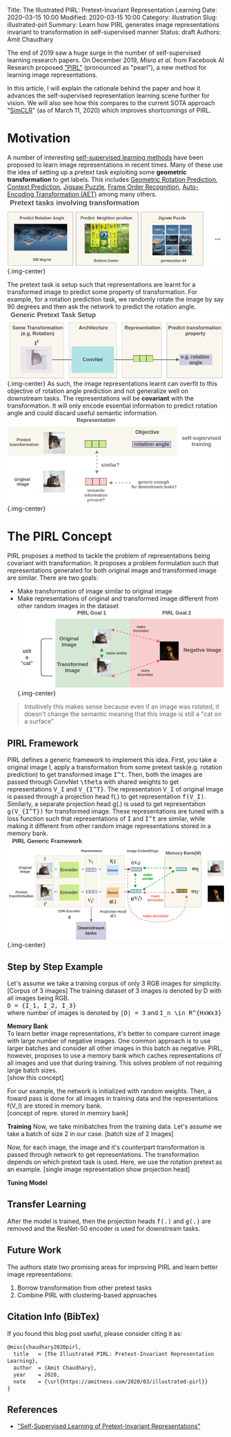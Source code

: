 Title: The Illustrated PIRL: Pretext-Invariant Representation Learning
Date: 2020-03-15 10:00
Modified: 2020-03-15 10:00
Category: illustration
Slug: illustrated-pirl
Summary: Learn how PIRL generates image representations invariant to transformation in self-supervised manner
Status: draft
Authors: Amit Chaudhary

The end of 2019 saw a huge surge in the number of self-supervised learning research papers. On December 2019, *Misra et al.* from Facebook AI Research proposed ["PIRL"](https://arxiv.org/abs/1912.01991) (pronounced as "pearl"), a new method for learning image representations.

In this article, I will explain the rationale behind the paper and how it advances the self-supervised representation learning scene further for vision. We will also see how this compares to the current SOTA approach "[SimCLR](https://amitness.com/2020/03/illustrated-simclr/)" (as of March 11, 2020) which improves shortcomings of PIRL.

# Motivation
A number of interesting [self-supervised learning methods](https://amitness.com/2020/02/illustrated-self-supervised-learning/) have been proposed to learn image representations in recent times. Many of these use the idea of setting up a pretext task exploiting some **geometric transformation** to get labels. This includes [Geometric Rotation Prediction](https://amitness.com/2020/02/illustrated-self-supervised-learning/#6-geometric-transformation-recognition), [Context Prediction](https://amitness.com/2020/02/illustrated-self-supervised-learning/#5-context-prediction), [Jigsaw Puzzle](https://amitness.com/2020/02/illustrated-self-supervised-learning/#4-image-jigsaw-puzzle), [Frame Order Recognition](https://amitness.com/2020/02/illustrated-self-supervised-learning/#1-frame-order-verification), [Auto-Encoding Transformation (AET)](https://arxiv.org/abs/1901.04596) among many others.
![](/images/pirl-geometric-pretext-tasks.png){.img-center}

The pretext task is setup such that representations are learnt for a transformed image to predict some property of transformation. For example, for a rotation prediction task, we randomly rotate the image by say 90 degrees and then ask the network to predict the rotation angle. 
![](/images/pirl-generic-pretext-setup.png){.img-center}
As such, the image representations learnt can overfit to this objective of rotation angle prediction and not generalize well on downstream tasks. The representations will be **covariant** with the transformation. It will only encode essential information to predict rotation angle and could discard useful semantic information.
![](/images/pirl-covariant-representation.png){.img-center}


# The PIRL Concept
PIRL proposes a method to tackle the problem of representations being covariant with transformation. It proposes a problem formulation such that representations generated for both original image and transformed image are similar. There are two goals:  

- Make transformation of image similar to original image  
- Make representations of original and transformed image different from other random images in the dataset  
![](/images/pirl-concept.png){.img-center}

> Intuitively this makes sense because even if an image was rotated, it doesn't change the semantic meaning that this image is still a "cat on a surface"

## PIRL Framework
PIRL defines a generic framework to implement this idea. First, you take a original image I, apply a transformation from some pretext task(e.g. rotation prediction) to get transformed image <tt class="math">I^t</tt>. Then, both the images are passed through ConvNet <tt class="math">\theta</tt> with shared weights to get representations <tt class="math">V_I</tt> and <tt class="math">V_{I^T}</tt>. The representation <tt class="math">V_I</tt> of original image is passed through a projection head f(.) to get representation <tt class="math">f(V_I)</tt>. Similarly, a separate projection head g(.) is used to get representation <tt class="math">g(V_{I^T})</tt> for transformed image. These representations are tuned with a loss function such that representations of <tt class="math">I</tt> and <tt class="math">I^t</tt> are similar, while making it different from other random image representations stored in a memory bank.
![](/images/pirl-general-architecture.png){.img-center}

## Step by Step Example
Let's assume we take a training corpus of only 3 RGB images for simplicity.  
[Corpus of 3 images]
The training dataset of 3 images is denoted by D with all images being RGB.  
<tt class="math">D = \{I_1, I_2, I_3\}</tt>  
where number of images is denoted by <tt class="math">|D| = 3</tt>
and <tt class="math">I_n \in R^{HxWx3}</tt>



**Memory Bank**  
To learn better image representations, it's better to compare current image with large number of negative images. One common approach is to use larger batches and consider all other images in this batch as negative. PIRL, however, proposes to use a memory bank which caches representations of all images and use that during training. This solves problem of not requiring large batch sizes.  
[show this concept]  

For our example, the network is initialized with random weights. Then, a foward pass is done for all images in training data and the representations f(V_I) are stored in memory bank.  
[concept of repre. stored in memory bank]

**Training** 
Now, we take minibatches from the training data. Let's assume we take a batch of size 2 in our case.
[batch size of 2 images]

Now, for each image, the image and it's counterpart transformation is passed through network to get representations. The transformation depends on which pretext task is used. Here, we use the rotation pretext as an example.
[single image representation show projection head]

**Tuning Model**


## Transfer Learning
After the model is trained, then the projection heads <tt class="math">f(.)</tt> and <tt class="math">g(.)</tt> are removed and the ResNet-50 encoder is used for downstream tasks.

## Future Work
The authors state two promising areas for improving PIRL and learn better image representations:  
1. Borrow transformation from other pretext tasks  
2. Combine PIRL with clustering-based approaches  

## Citation Info (BibTex)
If you found this blog post useful, please consider citing it as:
```
@misc{chaudhary2020pirl,
  title   = {The Illustrated PIRL: Pretext-Invariant Representation Learning},
  author  = {Amit Chaudhary},
  year    = 2020,
  note    = {\url{https://amitness.com/2020/03/illustrated-pirl}}
}
```

## References
- ["Self-Supervised Learning of Pretext-Invariant Representations"](https://arxiv.org/abs/1912.01991)
